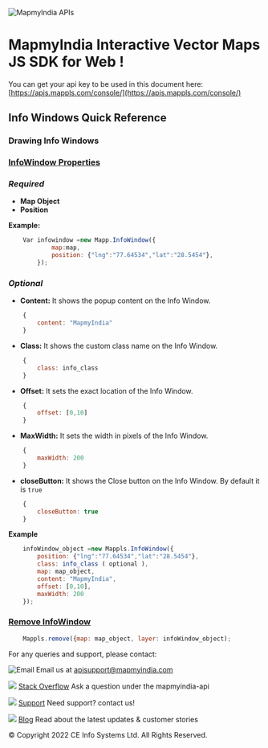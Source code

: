 ![MapmyIndia APIs](https://about.mappls.com/images/mappls-b-logo.svg)
# MapmyIndia Interactive Vector Maps JS SDK for Web !

You can get your api key to be used in this document here: [https://apis.mappls.com/console/](https://apis.mappls.com/console/)


## Info Windows Quick Reference

### Drawing Info Windows

### [InfoWindow Properties](#InfoWindow-Properties)

### *Required*

- **Map Object**
- **Position**

**Example:**

```js
    Var infowindow =new Mapp.InfoWindow({
            map:map,
            position: {"lng":"77.64534","lat":"28.5454"},
        });
```

### *Optional*

- **Content:** It shows the popup content on the Info Window.

```js
    {
		content: "MapmyIndia"
	}
```

- **Class:** It shows the custom class name on the Info Window.

```js
    {
		class: info_class
	}
```

- **Offset:** It sets the exact location of the Info Window.

```js
    {
		offset: [0,10]
	}
```

- **MaxWidth:** It sets the width in pixels of the Info Window.

```js
    {
		maxWidth: 200
	}
```

- **closeButton:** It shows the Close button on the Info Window. By default it is `true`

```js
    {
		closeButton: true
	}
```

**Example**

```js
	infoWindow_object =new Mappls.InfoWindow({
		position: {"lng":"77.64534","lat":"28.5454"},
		class: info_class ( optional ),
		map: map_object,
		content: "MapmyIndia",
		offset: [0,10],
		maxWidth: 200
	});
```

### [Remove InfoWindow](#Remove-InfoWindow)

```js
	Mappls.remove({map: map_object, layer: infoWindow_object);
```



For any queries and support, please contact: 

![Email](https://cdn.mapmyindia.com/mappls_web/maps_widget_v2/images/mappls.svg?service=google_gsuite) 
Email us at [apisupport@mapmyindia.com](mailto:apisupport@mapmyindia.com)


![](https://www.mapmyindia.com/api/img/icons/stack-overflow.png)
[Stack Overflow](https://stackoverflow.com/questions/tagged/mapmyindia-api)
Ask a question under the mapmyindia-api

![](https://www.mapmyindia.com/api/img/icons/support.png)
[Support](https://www.mapmyindia.com/api/index.php#f_cont)
Need support? contact us!

![](https://www.mapmyindia.com/api/img/icons/blog.png)
[Blog](http://www.mapmyindia.com/blog/)
Read about the latest updates & customer stories


© Copyright 2022 CE Info Systems  Ltd. All Rights Reserved. 